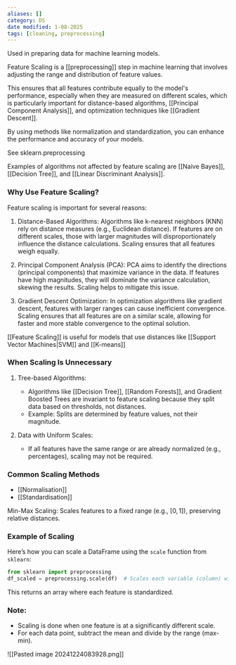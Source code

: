 ```yaml
---
aliases: []
category: DS
date modified: 1-08-2025
tags: [cleaning, preprocessing]
---
```

Used in preparing data for machine learning models. 

Feature Scaling is a [[preprocessing]] step in machine learning that involves adjusting the range and distribution of feature values. 

This ensures that all features contribute equally to the model's performance, especially when they are measured on different scales, which is particularly important for distance-based algorithms, [[Principal Component Analysis]], and optimization techniques like [[Gradient Descent]]. 

By using methods like normalization and standardization, you can enhance the performance and accuracy of your models.

See sklearn.preprocessing

Examples of algorithms not affected by feature scaling are [[Naive Bayes]], [[Decision Tree]], and [[Linear Discriminant Analysis]].
### Why Use Feature Scaling?
Feature scaling is important for several reasons:

1. Distance-Based Algorithms: Algorithms like k-nearest neighbors (KNN) rely on distance measures (e.g., Euclidean distance). If features are on different scales, those with larger magnitudes will disproportionately influence the distance calculations. Scaling ensures that all features weigh equally.

2. Principal Component Analysis (PCA): PCA aims to identify the directions (principal components) that maximize variance in the data. If features have high magnitudes, they will dominate the variance calculation, skewing the results. Scaling helps to mitigate this issue.

3. Gradient Descent Optimization: In optimization algorithms like gradient descent, features with larger ranges can cause inefficient convergence. Scaling ensures that all features are on a similar scale, allowing for faster and more stable convergence to the optimal solution.

[[Feature Scaling]] is useful for models that use distances like [[Support Vector Machines|SVM]] and [[K-means]]
### When Scaling Is Unnecessary

1. Tree-based Algorithms:
    - Algorithms like [[Decision Tree]], [[Random Forests]], and Gradient Boosted Trees are invariant to feature scaling because they split data based on thresholds, not distances.
    - Example: Splits are determined by feature values, not their magnitude.
      
2. Data with Uniform Scales:
    - If all features have the same range or are already normalized (e.g., percentages), scaling may not be required.

### Common Scaling Methods
- [[Normalisation]]
- [[Standardisation]]

Min-Max Scaling: Scales features to a fixed range (e.g., $[0, 1]$), preserving relative distances.
### Example of Scaling
Here’s how you can scale a DataFrame using the `scale` function from `sklearn`:

```python
from sklearn import preprocessing
df_scaled = preprocessing.scale(df)  # Scales each variable (column) with respect to itself
```

This returns an array where each feature is standardized.

### Note:
- Scaling is done when one feature is at a significantly different scale.
- For each data point, subtract the mean and divide by the range (max-min).

![[Pasted image 20241224083928.png]]